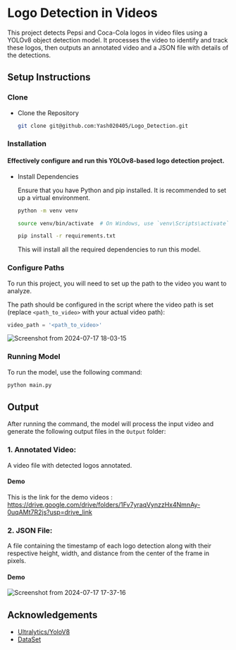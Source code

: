# Logo Detection in Videos

This project detects Pepsi and Coca-Cola logos in video files using a YOLOv8 object detection model. It processes the video to identify and track these logos, then outputs an annotated video and a JSON file with details of the detections.


## Setup Instructions
### Clone

- Clone the Repository

    ```bash
    git clone git@github.com:Yash020405/Logo_Detection.git
    ```

### Installation

#### Effectively configure and run this YOLOv8-based logo detection project. 

- Install Dependencies

    Ensure that you have Python and pip installed. 
    It is recommended to set up a virtual environment. 

    ```bash
    python -m venv venv
    ```
    ```bash
    source venv/bin/activate  # On Windows, use `venv\Scripts\activate`
    ```
    ```bash
    pip install -r requirements.txt
    ```

    This will install all the required dependencies to run this model.

### Configure Paths 

To run this project, you will need to set up the path to the video you want to analyze. 

The path should be configured in the script where the video path is set (replace `<path_to_video>` with your actual video path):

```python
video_path = '<path_to_video>'
```
![Screenshot from 2024-07-17 18-03-15](https://github.com/user-attachments/assets/5442dd71-af36-4abb-a5bb-1cb3f5bbed6e)


### Running Model

To run the model, use the following command:

```bash
python main.py
```

## Output 

After running the command, the model will process the input video and generate the following output files in the `Output` folder:

### 1. **Annotated Video**: 
A video file with detected logos annotated.

#### Demo
   This is the link for the demo videos : https://drive.google.com/drive/folders/1Fv7yraqVynzzHx4NmnAy-0uqAMt7R2js?usp=drive_link
### 2. **JSON File**: 
A file containing the timestamp of each logo detection along with their respective height, width, and distance from the center of the frame in pixels.

#### Demo
![Screenshot from 2024-07-17 17-37-16](https://github.com/user-attachments/assets/75997966-7daa-4677-8b1d-53efff548c94)

## Acknowledgements

 - [Ultralytics/YoloV8](https://github.com/ultralytics/ultralytics)
 - [DataSet](https://universe.roboflow.com/thaidd/coca-pepsi-juhuf/dataset/5)


